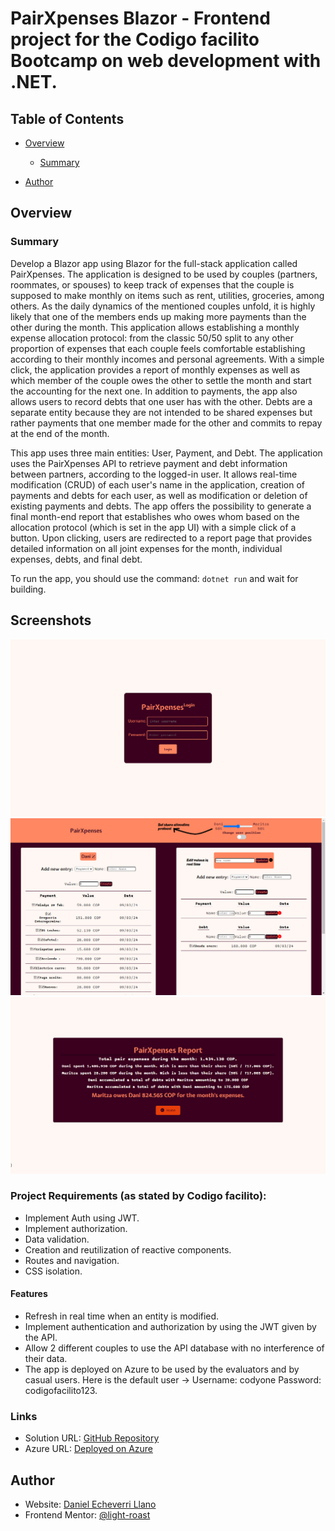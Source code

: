 # PairXpenses Blazor - Frontend project for the Codigo facilito Bootcamp on web development with .NET.

## Table of Contents

- [Overview](#overview)
   - [Summary](#summary)

- [Author](#author)

## Overview

### Summary

Develop a Blazor app using Blazor for the full-stack application called PairXpenses. The application is designed to be used by couples (partners, roommates, or spouses) to keep track of expenses that the couple is supposed to make monthly on items such as rent, utilities, groceries, among others. As the daily dynamics of the mentioned couples unfold, it is highly likely that one of the members ends up making more payments than the other during the month. This application allows establishing a monthly expense allocation protocol: from the classic 50/50 split to any other proportion of expenses that each couple feels comfortable establishing according to their monthly incomes and personal agreements. With a simple click, the application provides a report of monthly expenses as well as which member of the couple owes the other to settle the month and start the accounting for the next one. In addition to payments, the app also allows users to record debts that one user has with the other. Debts are a separate entity because they are not intended to be shared expenses but rather payments that one member made for the other and commits to repay at the end of the month.

This app uses three main entities: User, Payment, and Debt. The application uses the PairXpenses API to retrieve payment and debt information between partners, according to the logged-in user. It allows real-time modification (CRUD) of each user's name in the application, creation of payments and debts for each user, as well as modification or deletion of existing payments and debts. The app offers the possibility to generate a final month-end report that establishes who owes whom based on the allocation protocol (which is set in the app UI) with a simple click of a button. Upon clicking, users are redirected to a report page that provides detailed information on all joint expenses for the month, individual expenses, debts, and final debt.

To run the app, you should use the command: `dotnet run` and wait for building.

## Screenshots

![Screenshot 1](./assets/1.png)
![Screenshot 2](./assets/2.png)
![Screenshot 3](./assets/3.png)

### Project Requirements (as stated by Codigo facilito):

- Implement Auth using JWT.
- Implement authorization.
- Data validation.
- Creation and reutilization of reactive components.
- Routes and navigation.
- CSS isolation.

#### Features

- Refresh in real time when an entity is modified.
- Implement authentication and authorization by using the JWT given by the API.
- Allow 2 different couples to use the API database with no interference of their data.
- The app is deployed on Azure to be used by the evaluators and by casual users. Here is the default user -> Username: codyone Password: codigofacilito123.

### Links

- Solution URL: [GitHub Repository](https://github.com/light-roast/PairXpensesFS)
- Azure URL: [Deployed on Azure](https://pairxpensesapp.azurewebsites.net/)

## Author

- Website: [Daniel Echeverri Llano](https://daniel-echeverri-portfolio.netlify.app/)
- Frontend Mentor: [@light-roast](https://www.frontendmentor.io/profile/light-roast)
